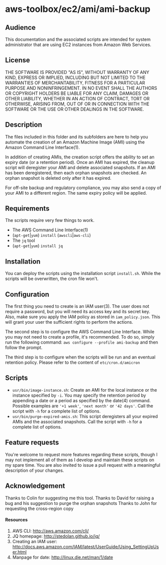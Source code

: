 aws-toolbox/ec2/ami/ami-backup
=========

## Audience ##
This documentation and the associated scripts are intended for system administrator that are using EC2 instances from Amazon Web Services.

## License ##
THE SOFTWARE IS PROVIDED "AS IS", WITHOUT WARRANTY OF ANY KIND, EXPRESS OR
IMPLIED, INCLUDING BUT NOT LIMITED TO THE WARRANTIES OF MERCHANTABILITY,
FITNESS FOR A PARTICULAR PURPOSE AND NONINFRINGEMENT. IN NO EVENT SHALL THE
AUTHORS OR COPYRIGHT HOLDERS BE LIABLE FOR ANY CLAIM, DAMAGES OR OTHER
LIABILITY, WHETHER IN AN ACTION OF CONTRACT, TORT OR OTHERWISE, ARISING FROM,
OUT OF OR IN CONNECTION WITH THE SOFTWARE OR THE USE OR OTHER DEALINGS IN
THE SOFTWARE.

## Description ##
The files included in this folder and its subfolders are here to help you automate the creation of an Amazon Machine Image (AMI) using the Amazon Command Line Interface(1).

In addition of creating AMIs, the creation script offers the ability to set an expiry date (or a retention period).
Once an AMI has expired, the cleanup script will deregister your AMI and delete associated snapshots.
If an AMI has been deregistered, then each orphan snapshots are checked. An orphan snapshot is deleted only after it has expired.

For off-site backup and regulatory compliance, you may also send a copy of your AMI to a different region.
The same expiry policy will be applied.

## Requirements ##
The scripts require very few things to work.
* The AWS Command Line Interface(1)
 * (`apt-get`|`yum`) `install` (`awscli`|`aws-cli`)
* The `jq` tool
 * (`apt-get`|`yum`) `install jq`

## Installation ##
You can deploy the scripts using the installation script `install.sh`. While the scripts will be overwritten, the cron file won't.

## Configuration ##
The first thing you need to create is an IAM user(3). The user does not require a password, but you will need its access key and its secret key. 
Also, make sure you apply the IAM policy as stored in `iam_policy.json`. This will grant your user the sufficient rights to perform the actions.

The second step is to configure the AWS Command Line Interface. While you may not need to create a profile, it's recommended. To do so, simply run the following command: `aws configure --profile ami-backup` and then follow the prompt.

The third step is to configure when the scripts will be run and an eventual retention policy. Please refer to the content of `etc/cron.d/amicron`

## Scripts ##
- `usr/bin/image-instance.sh`: Create an AMI for the local instance or the instance specified by `-i`. You may specify the retention period by appending a date or a period as specified by the date(4) command. Possible examples are `'+1 week'`, `'next month'` or `'42 days'`. Call the script with `-h` for a complete list of options.
- `usr/bin/purge-expired-amis.sh`: This script deregisters all your expired AMIs and the associated snapshots. Call the script with `-h` for a complete list of options.

## Feature requests ##
You're welcome to request more features regarding these scripts, though I may not implement all of them as I develop and maintain these scripts on my spare time. You are also invited to issue a pull request with a meaningful description of your changes.

## Acknowledgement ##
Thanks to Colin for suggesting me this tool.
Thanks to David for raising a bug and his suggestion to purge the orphan snapshots
Thanks to John for requesting the cross-region copy

#### Resources ####
1. AWS CLI: http://aws.amazon.com/cli/
2. JQ homepage: http://stedolan.github.io/jq/
3. Creating an IAM user: http://docs.aws.amazon.com/IAM/latest/UserGuide/Using_SettingUpUser.html
4. Manpage for date: http://linux.die.net/man/1/date
